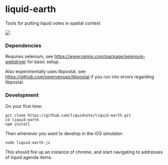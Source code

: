# liquid-earth
Tools for putting liquid votes in spatial context

![]("https://github.com/liquidvote/liquid-earth/blob/master/LiquidEarthLoop.gif")

### Dependencies

Requires selenium, see https://www.npmjs.com/package/selenium-webdriver for basic setup.

Also experimentally uses libpostal, see https://github.com/openvenues/libpostal if you run into errors regarding libpostal.

### Development

On your first time:

```
git clone https://github.com/liquidvote/liquid-earth.git
cd liquid-earth
npm install
```

Then whenever you want to develop in the iOS simulator:

```
node liquid-earth.js
```

This should fire up an instance of chrome, and start navigating to addresses of liquid agenda items.


